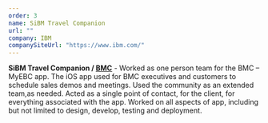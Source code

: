 ```yaml
---
order: 3
name: SiBM Travel Companion
url: ""
company: IBM
companySiteUrl: "https://www.ibm.com/"
---
```


**SiBM Travel Companion /  [BMC](https://www.bmc.com/)** - Worked as one person team for the BMC – MyEBC app. The iOS app used for BMC executives and customers to schedule sales demos and meetings. Used the community as an extended team,as needed. Acted as a single point of contact, for the client, for everything associated with the app. Worked on all aspects of app, including but not limited to design, develop, testing and deployment.